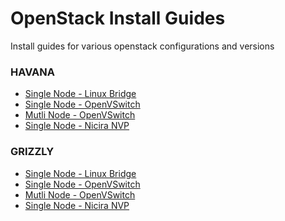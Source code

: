OpenStack Install Guides
===============================

Install guides for various openstack configurations and versions 

### HAVANA
* [Single Node - Linux Bridge](https://github.com/kili/OpenStack-Install-Guide/blob/master/guides/Havana_LB_SingleNode.rst)
* [Single Node - OpenVSwitch](https://github.com/kili/OpenStack-Install-Guide/blob/master/guides/Havana_OVS_SingleNode.rst)
* [Mutli Node - OpenVSwitch](https://github.com/kili/OpenStack-Install-Guide/blob/master/guides/Havana_OVS_MultiNode.rst)
* [Single Node - Nicira NVP](https://github.com/kili/OpenStack-Install-Guide/blob/master/guides/Havana_Nicira_SingleNode.rst)

### GRIZZLY
* [Single Node - Linux Bridge](https://github.com/kili/OpenStack-Install-Guide/blob/master/guides/Grizzly_LB_SingleNode.rst)
* [Single Node - OpenVSwitch](https://github.com/kili/OpenStack-Install-Guide/blob/master/guides/Grizzly_OVS_SingleNode.rst)
* [Mutli Node - OpenVSwitch](https://github.com/kili/OpenStack-Install-Guide/blob/master/guides/Grizzly_OVS_MultiNode.rst)
* [Single Node - Nicira NVP](https://github.com/kili/OpenStack-Install-Guide/blob/master/guides/Grizzly_Nicira_SingleNode.rst)
